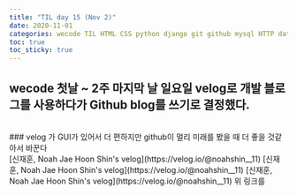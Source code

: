 ```yaml
---
title: "TIL day 15 (Nov 2)"
date: 2020-11-01
categories: wecode TIL HTML CSS python django git github mysql HTTP database
toc: true
toc_sticky: true
---
```


## wecode 첫날 ~ 2주 마지막 날 일요일 velog로 개발 블로그를 사용하다가 Github blog를 쓰기로 결정했다.

<br>
### velog 가 GUI가 있어서 더 편하지만 github이 멀리 미래를 봤을 때 더 좋을 것같아서 바꾼다
<br>
[신재훈, Noah Jae Hoon Shin's velog](https://velog.io/@noahshin__11)  
[신재훈, Noah Jae Hoon Shin's velog](https://velog.io/@noahshin__11)  
[신재훈, Noah Jae Hoon Shin's velog](https://velog.io/@noahshin__11)  
위 링크를